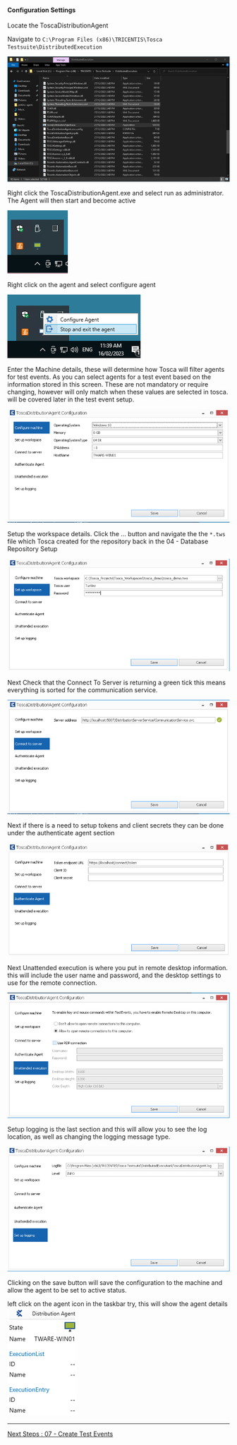 
#### Configuration Settings

Locate the ToscaDistributionAgent

Navigate to ```C:\Program Files (x86)\TRICENTIS\Tosca Testsuite\DistributedExecution```

![](./img/dex-exe.png)

Right click the ToscaDistributionAgent.exe and select run as administrator. The Agent will then start and become active

![](./img/dex-agent-active.png)

Right click on the agent and select configure agent

![](./img/dex-right-click-menu.png)

Enter the Machine details, these will determine how Tosca will filter agents for test events. As you can select agents for a test event based on the information stored in this screen. These are not mandatory or require changing, however will only match when these values are selected in tosca. will be covered later in the test event setup.

![](./img/dex-config-machine.png)

Setup the workspace details. Click the ... button and navigate the the `*.tws` file which Tosca created for the repository back in the 04 - Database Repository Setup

![](./img/dex-config-workspace.png)

Next Check that the Connect To Server is returning a green tick this means everything is sorted for the communication service.

![](./img/dex-config-communication.png)

Next if there is a need to setup tokens and client secrets they can be done under the authenticate agent section

![](./img/dex-config-authenticate.png)

Next Unattended execution is where you put in remote desktop information. this will include the user name and password, and the desktop settings to use for the remote connection.

![](./img/dex-unattended-exec.png)

Setup logging is the last section and this will allow you to see the log location, as well as changing the logging message type.

![](./img/dex-config-logging.png)

Clicking on the save button will save the configuration to the machine and allow the agent to be set to active status.

left click on the agent icon in the taskbar try, this will show the agent details
![](./img/dex-active-status.png)

---
[Next Steps : 07 - Create Test Events](07%20-%20Create%20Test%20Events.md)
